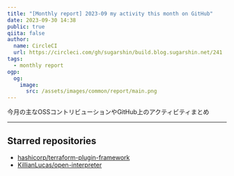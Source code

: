 ```yaml
---
title: "[Monthly report] 2023-09 my activity this month on GitHub"
date: 2023-09-30 14:38
public: true
qiita: false
author:
  name: CircleCI
  url: https://circleci.com/gh/sugarshin/build.blog.sugarshin.net/241
tags:
  - monthly report
ogp:
  og:
    image:
      src: /assets/images/common/report/main.png
---
```


今月の主なOSSコントリビューションやGitHub上のアクティビティまとめ

***

## Starred repositories

- [hashicorp/terraform-plugin-framework](https://github.com/hashicorp/terraform-plugin-framework)
- [KillianLucas/open-interpreter](https://github.com/KillianLucas/open-interpreter)

